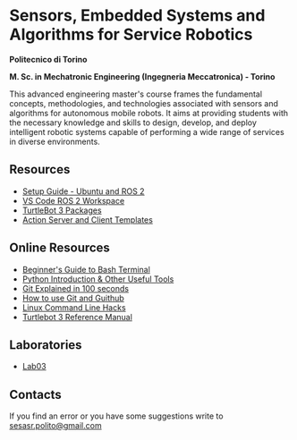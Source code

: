 # Sensors, Embedded Systems and Algorithms for Service Robotics

__Politecnico di Torino__

__M. Sc. in Mechatronic Engineering (Ingegneria Meccatronica) - Torino__

This advanced engineering master's course frames the fundamental concepts, methodologies, and technologies associated with sensors and algorithms for autonomous mobile robots. It aims at providing students with the necessary knowledge and skills to design, develop, and deploy intelligent robotic systems capable of performing a wide range of services in diverse environments.

## Resources
- [Setup Guide - Ubuntu and ROS 2](https://sesasr-course.github.io/ros2_setup_guide/)
- [VS Code ROS 2 Workspace](https://github.com/SESASR-Course/vscode_ros2_workspace)
- [TurtleBot 3 Packages](https://github.com/SESASR-Course/turtlebot3/blob/humble-devel/README.md)
- [Action Server and Client Templates](https://github.com/SESASR-Course/action_server_client_template)


## Online Resources
- [Beginner's Guide to Bash Terminal](https://youtu.be/oxuRxtrO2Ag)
- [Python Introduction & Other Useful Tools](https://www.ipb.uni-bonn.de/python-intro/)
- [Git Explained in 100 seconds](https://youtu.be/hwP7WQkmECE)
- [How to use Git and Guithub](https://youtu.be/HkdAHXoRtos)
- [Linux Command Line Hacks](https://youtu.be/mV_8GbzwZMM)
- [Turtlebot 3 Reference Manual](https://emanual.robotis.com/docs/en/platform/turtlebot3/overview/)

## Laboratories

- [Lab03](https://drive.google.com/file/d/1T130zEj97oAZgMwjSp-NKew8SNnvhiQD/view?usp=sharing)

## Contacts
If you find an error or you have some suggestions write to sesasr.polito@gmail.com

